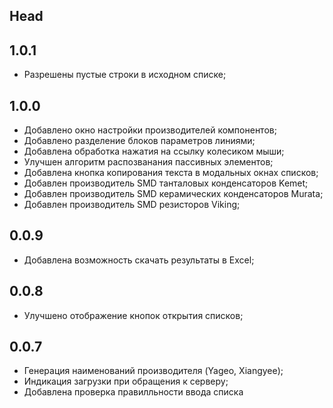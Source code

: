 ## Head

## 1.0.1
* Разрешены пустые строки в исходном списке;

## 1.0.0
* Добавлено окно настройки производителей компонентов;
* Добавлено разделение блоков параметров линиями;
* Добавлена обработка нажатия на ссылку колесиком мыши;
* Улучшен алгоритм распозванания пассивных элементов;
* Добавлена кнопка копирования текста в модальных окнах списков;
* Добавлен производитель SMD танталовых конденсаторов Kemet;
* Добавлен производитель SMD керамических конденсаторов Murata;
* Добавлен производитель SMD резисторов Viking;


## 0.0.9
* Добавлена возможность скачать результаты в Excel;

## 0.0.8
* Улучшено отображение кнопок открытия списков;

## 0.0.7
* Генерация наименований производителя (Yageo, Xiangyee);
* Индикация загрузки при обращения к серверу;
* Добавлена проверка правилльности ввода списка
